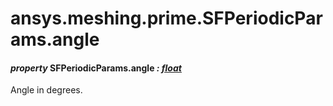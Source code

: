 # ansys.meshing.prime.SFPeriodicParams.angle



#### *property* SFPeriodicParams.angle *: [float](https://docs.python.org/3.11/library/functions.html#float)*

Angle in degrees.

<!-- !! processed by numpydoc !! -->
